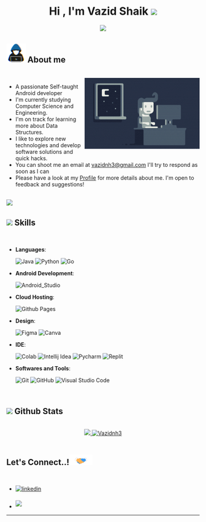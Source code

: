 <h1 align="center"><b>Hi , I'm Vazid Shaik </b><img src="https://media.giphy.com/media/hvRJCLFzcasrR4ia7z/giphy.gif" width="35"></h1>

<p align="center">
  <a href="https://git.io/typing-svg"><img src="https://readme-typing-svg.demolab.com?font=Time+New+Roman&color=cyan&size=25&center=true&vCenter=true&width=600&height=100&lines=Self-taught+Android+developer;Computer+Science+Student%2C;Love+to+learn+new+stuffs..<3"/></a>
  </p>
 
## <picture><img src = "https://github.com/0xAbdulKhalid/0xAbdulKhalid/raw/main/assets/mdImages/about_me.gif" width = 50px></picture> **About me**
<br>

<img alt="Night Coding" src="https://raw.githubusercontent.com/AVS1508/AVS1508/master/assets/Night-Coding.gif" align="right"/>

- A passionate Self-taught Android developer
- I'm currently studying Computer Science and Engineering.
- I'm on track for learning more about Data Structures.
- I like to explore new technologies and develop software solutions and quick hacks.
- You can shoot me an email at vazidnh3@gmail.com I'll try to respond as soon as I can
- Please have a look at my [Profile](https://github.com/Vazidnh3) for more details about me. I'm open to feedback and suggestions!
<br>



<img src="https://user-images.githubusercontent.com/73097560/115834477-dbab4500-a447-11eb-908a-139a6edaec5c.gif">
<br>

## <img src="https://media2.giphy.com/media/QssGEmpkyEOhBCb7e1/giphy.gif?cid=ecf05e47a0n3gi1bfqntqmob8g9aid1oyj2wr3ds3mg700bl&rid=giphy.gif" width ="25"><b> Skills</b>
<br>

<p align="center">

- **Languages**:
  
  ![Java](https://img.shields.io/badge/Java-ED8B00?style=for-the-badge&logo=openjdk&logoColor=white)
  ![Python](https://img.shields.io/badge/Python-3776AB?style=for-the-badge&logo=python&logoColor=white)
  ![Go](https://img.shields.io/badge/Go-00ADD8?style=for-the-badge&logo=go&logoColor=white)
  
- **Android Development**:
  
  ![Android_Studio](https://img.shields.io/badge/Android_Studio-3DDC84?style=for-the-badge&logo=android-studio&logoColor=white)
  
- **Cloud Hosting**:
   
  ![Github Pages](https://img.shields.io/badge/GitHub%20Pages-%23327FC7.svg?style=for-the-badge&logo=github&logoColor=white)
  
- **Design**:
  
  ![Figma](https://img.shields.io/badge/Figma-F24E1E?style=for-the-badge&logo=figma&logoColor=white)
  ![Canva](https://img.shields.io/badge/Canva-%2300C4CC.svg?&style=for-the-badge&logo=Canva&logoColor=white)
  
- **IDE**:
  
  ![Colab](https://img.shields.io/badge/Colab-F9AB00?style=for-the-badge&logo=googlecolab&color=525252)
  ![Intellij Idea](https://img.shields.io/badge/IntelliJ_IDEA-000000.svg?style=for-the-badge&logo=intellij-idea&logoColor=white)
  ![Pycharm](https://img.shields.io/badge/PyCharm-000000.svg?&style=for-the-badge&logo=PyCharm&logoColor=white)
  ![Replit](https://img.shields.io/badge/replit-667881?style=for-the-badge&logo=replit&logoColor=white)
 
  
- **Softwares and Tools**:
  
  ![Git](https://img.shields.io/badge/git-%23F05033.svg?style=for-the-badge&logo=git&logoColor=white)
  ![GitHub](https://img.shields.io/badge/github-%23121011.svg?style=for-the-badge&logo=github&logoColor=white)
  ![Visual Studio Code](https://img.shields.io/badge/Visual%20Studio%20Code-0078d7.svg?style=for-the-badge&logo=visual-studio-code&logoColor=white)
</p>

<br>




## <img src="https://media.giphy.com/media/iY8CRBdQXODJSCERIr/giphy.gif" width="35"><b> Github Stats </b>
<br>


<div align="center">

<a href="https://github.com/Vazidnh3/">
  <img src="https://github-readme-stats.vercel.app/api?username=Vazidnh3&include_all_commits=true&count_private=true&show_icons=true&line_height=20&title_color=7A7ADB&icon_color=2234AE&text_color=D3D3D3&bg_color=0,000000,130F40" width="450"/>
  <img src="https://github-readme-stats.vercel.app/api/top-langs?username=Vazidnh3&show_icons=true&locale=en&layout=compact&line_height=20&title_color=7A7ADB&icon_color=2234AE&text_color=D3D3D3&bg_color=0,000000,130F40" width="375"  alt="Vazidnh3"/>
</a>
</div>

<br>

## <b> Let's Connect..!</b><img src="https://github.com/0xAbdulKhalid/0xAbdulKhalid/raw/main/assets/mdImages/handshake.gif" width ="60">

<br>
<div align='left'>

<ul>
<li>
<a href="https://www.linkedin.com/in/vazidnh3/ target="_blank">
<img src="https://img.shields.io/badge/linkedin:  Vazidnh3-%2300acee.svg?color=405DE6&style=for-the-badge&logo=linkedin&logoColor=white" alt=linkedin style="margin-bottom: 5px;"/>
</a>
</li>
<br>
  
<li>
<a href="mailto:vazidnh3@gmail.com" target="_blank">
<img src="https://img.shields.io/badge/gmail:  Vazidnh3-%23EA4335.svg?style=for-the-badge&logo=gmail&logoColor=white" t=mail style="margin-bottom: 5px;" />
</a>
</li>
</ul>
</div>
<hr/>
  
  
  
  
  
  
  
  
  
  
  
  
  
  
  
  
  
  
  
  
  
  
  
